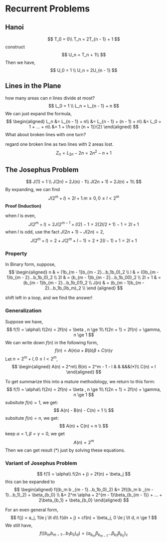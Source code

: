 # Recurrent Problems
## Hanoi
$$
T_0 = 0\\
T_n = 2T_{n - 1} + 1
$$
construct
$$
U_n = T_n + 1\\
$$
Then we have,
$$
U_0 = 1 \\
U_n = 2U_{n - 1}
$$

## Lines in the Plane
how many areas can $n$ lines divide at most?
$$
L_0 = 1 \\
L_n = L_{n - 1} + n
$$
We can just expand the formula,
$$
\begin{aligned}
L_n &= L_{n - 1} + n\\
    &= L_{n - 1} + (n - 1) + n\\
    &= L_0 + 1 + ... + n\\
    &= 1 + \frac{n (n + 1)}{2}
\end{aligned}
$$
What about broken lines with one turn?

regard one broken line as two lines with 2 areas lost.
$$
Z_n = L_{2n} - 2n = 2n^2 - n + 1
$$

## The Josephus Problem
$$
J(1) = 1 \\
J(2n) = 2J(n) - 1\\
J(2n + 1) = 2J(n) + 1\\
$$
By expanding, we can find
$$
J(2^m + l) = 2l + 1. m \ge 0, 0 \le l \lt 2^m
$$
**Proof (Induction)**

when $l$ is even,
$$
J(2^m + l) = 2J(2^{m - 1} + l / 2) - 1 = 2(2l / 2 + 1) - 1 = 2l + 1
$$
when $l$ is odd, use the fact $J(2n + 1) - J(2n) = 2$,
$$
J(2^m + l) = 2 + J(2^m + l - 1) = 2 + 2(l -1) + 1 = 2l + 1
$$

### Property
In Binary form, suppose,
$$
\begin{aligned}
n & = (1b_{m - 1}b_{m - 2}...b_1b_0)_2 \\
l & = (0b_{m - 1}b_{m - 2}...b_1b_0)_2 \\
2l & = (b_{m - 1}b_{m - 2}...b_1b_00)_2 \\
2l + 1 & = (b_{m - 1}b_{m - 2}...b_1b_01)_2 \\
J(n) & = (b_{m - 1}b_{m - 2}...b_1b_0b_m)_2 \\
\end {aligned}
$$

shift left in a loop, and we find the answer!

### Generalization

Suppose we have,
$$
f(1) = \alpha\\
f(2n) = 2f(n) + \beta , n \ge 1\\
f(2n + 1) = 2f(n) + \gamma, n \ge 1
$$
We can write down $f(n)$ in the following form,
$$
f(n) = A(n)\alpha + B(b)\beta + C(n)\gamma
$$
Let $n = 2^m + l, 0 \le l \lt 2^m$,
$$
\begin{aligned}
A(n) = 2^m\\
B(n) = 2^m - 1 - l & & &&&(*)\\ 
C(n) = l
\end{aligned}
$$ 


To get summarize this into a mature methodology, we return to this form:
$$
f(1) = \alpha\\
f(2n) = 2f(n) + \beta , n \ge 1\\
f(2n + 1) = 2f(n) + \gamma, n \ge 1
$$
subsitute $f(n) = 1$, we get:
$$
A(n) - B(n) - C(n) = 1 \\
$$
subsitute $f(n) = n$, we get:
$$
A(n)  + C(n) = n \\
$$
keep $\alpha = 1, \beta = \gamma = 0$, we get
$$
A(n) = 2^m
$$
Then we can get result $(*)$ just by solving these equations.

### Variant of Josephus Problem
$$
f(1) = \alpha\\
f(2n + j) = 2f(n) + \beta_j
$$
this can be expanded to
$$
\begin{aligned}
f((b_m b _{m - 1}...b_1b_0)_2) &= 2f((b_m b _{m - 1}...b_1)_2) + \beta_{b_0} \\
&= 2^m \alpha + 2^{m - 1}\beta_{b_{m - 1}} + ... + 2\beta_{b_1} + \beta_{b_0}  
\end{aligned}
$$

For an even general form, 
$$
f(j) = a_j, 1\le j \lt d\\
f(dn + j) = cf(n) + \beta_j, 0 \le j \lt d, n \ge 1
$$
We still have,
$$
f((b_m b_{m - 1} ... b_1b_0)_d) = (\alpha_{b_m}\beta_{b_{m - 1}}...\beta_{b_1}\beta_{b_0})_c
$$